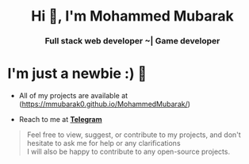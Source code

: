 <h1 align="center">Hi 👋, I'm Mohammed Mubarak</h1>  
<h3 align="center">Full stack web developer ~| Game developer</h3>   

# I'm just a newbie :) 🌠

- All of my projects are available at (https://mmubarak0.github.io/MohammedMubarak/)

- Reach to me at [**Telegram**](https://t.me/ki2kid)
  
> Feel free to view, suggest, or contribute to my projects, and don't hesitate to ask me for help or any clarifications  
> I will also be happy to contribute to any open-source projects.
